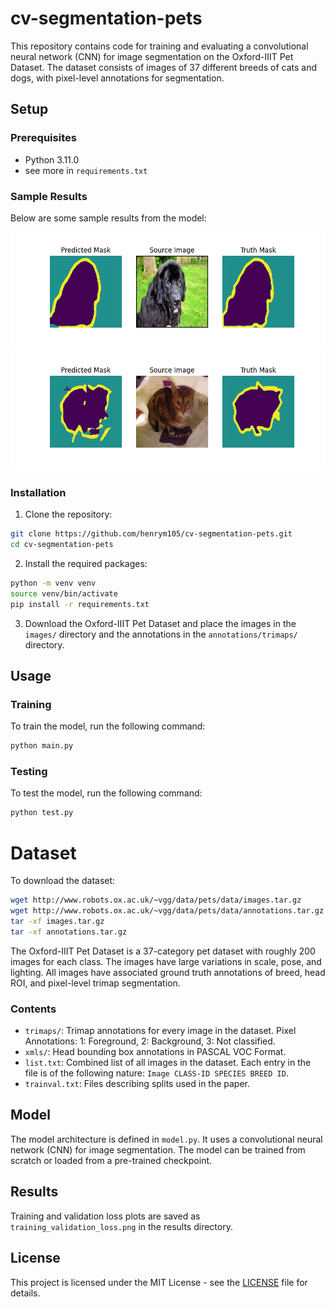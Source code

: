 # cv-segmentation-pets

This repository contains code for training and evaluating a convolutional neural network (CNN) for image segmentation on the Oxford-IIIT Pet Dataset. The dataset consists of images of 37 different breeds of cats and dogs, with pixel-level annotations for segmentation.

## Setup

### Prerequisites

- Python 3.11.0
- see more in `requirements.txt`

### Sample Results

Below are some sample results from the model:

![Sample Result 1](Results/sample_results_271.png)
![Sample Result 2](Results/sample_results_874.png)

### Installation

1. Clone the repository:
```sh
git clone https://github.com/henrym105/cv-segmentation-pets.git
cd cv-segmentation-pets
```

2. Install the required packages:
```sh
python -m venv venv
source venv/bin/activate
pip install -r requirements.txt
```

3. Download the Oxford-IIIT Pet Dataset and place the images in the `images/` directory and the annotations in the `annotations/trimaps/` directory.

## Usage

### Training

To train the model, run the following command:
```sh
python main.py
```

### Testing

To test the model, run the following command:
```sh
python test.py
```

# Dataset

To download the dataset: 
```sh
wget http://www.robots.ox.ac.uk/~vgg/data/pets/data/images.tar.gz
wget http://www.robots.ox.ac.uk/~vgg/data/pets/data/annotations.tar.gz
tar -xf images.tar.gz
tar -xf annotations.tar.gz
```

The Oxford-IIIT Pet Dataset is a 37-category pet dataset with roughly 200 images for each class. The images have large variations in scale, pose, and lighting. All images have associated ground truth annotations of breed, head ROI, and pixel-level trimap segmentation.

### Contents

- `trimaps/`: Trimap annotations for every image in the dataset. Pixel Annotations: 1: Foreground, 2: Background, 3: Not classified.
- `xmls/`: Head bounding box annotations in PASCAL VOC Format.
- `list.txt`: Combined list of all images in the dataset. Each entry in the file is of the following nature: `Image CLASS-ID SPECIES BREED ID`.
- `trainval.txt`: Files describing splits used in the paper.

## Model

The model architecture is defined in `model.py`. It uses a convolutional neural network (CNN) for image segmentation. The model can be trained from scratch or loaded from a pre-trained checkpoint.

## Results

Training and validation loss plots are saved as `training_validation_loss.png` in the results directory.

## License

This project is licensed under the MIT License - see the [LICENSE](LICENSE) file for details.